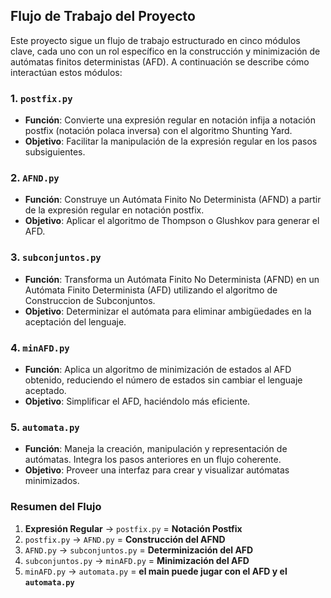 ## Flujo de Trabajo del Proyecto

Este proyecto sigue un flujo de trabajo estructurado en cinco módulos clave, cada uno con un rol específico en la construcción y minimización de autómatas finitos deterministas (AFD). A continuación se describe cómo interactúan estos módulos:

### 1. `postfix.py`

- **Función**: Convierte una expresión regular en notación infija a notación postfix (notación polaca inversa) con el algoritmo Shunting Yard.
- **Objetivo**: Facilitar la manipulación de la expresión regular en los pasos subsiguientes.

### 2. `AFND.py`

- **Función**: Construye un Autómata Finito No Determinista (AFND) a partir de la expresión regular en notación postfix.
- **Objetivo**: Aplicar el algoritmo de Thompson o Glushkov para generar el AFD.

### 3. `subconjuntos.py`

- **Función**: Transforma un Autómata Finito No Determinista (AFND) en un Autómata Finito Determinista (AFD) utilizando el  algoritmo de Construccion de Subconjuntos.
- **Objetivo**: Determinizar el autómata para eliminar ambigüedades en la aceptación del lenguaje.

### 4. `minAFD.py`

- **Función**: Aplica un algoritmo de minimización de estados al AFD obtenido, reduciendo el número de estados sin cambiar el lenguaje aceptado.
- **Objetivo**: Simplificar el AFD, haciéndolo más eficiente.

### 5. `automata.py`

- **Función**: Maneja la creación, manipulación y representación de autómatas. Integra los pasos anteriores en un flujo coherente.
- **Objetivo**: Proveer una interfaz para crear y visualizar autómatas minimizados.

### Resumen del Flujo

1. **Expresión Regular** → `postfix.py` = **Notación Postfix**
2. `postfix.py` → `AFND.py` = **Construcción del AFND**
3. `AFND.py` → `subconjuntos.py` = **Determinización del AFD**
4. `subconjuntos.py` → `minAFD.py` = **Minimización del AFD**
5. `minAFD.py` → `automata.py` = **el main puede jugar con el AFD y el `automata.py`**
